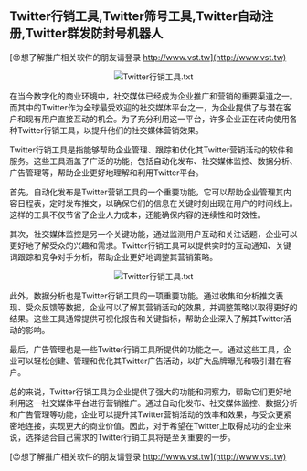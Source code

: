 ## **Twitter行销工具,Twitter筛号工具,Twitter自动注册,Twitter群发防封号机器人**

[😍想了解推广相关软件的朋友请登录 http://www.vst.tw](http://www.vst.tw)

 <center><img src="https://vst.tw/MP4/tuiguang/png/1.png" alt="Twitter行销工具.txt"></center>

在当今数字化的商业环境中，社交媒体已经成为企业推广和营销的重要渠道之一。而其中的Twitter作为全球最受欢迎的社交媒体平台之一，为企业提供了与潜在客户和现有用户直接互动的机会。为了充分利用这一平台，许多企业正在转向使用各种Twitter行销工具，以提升他们的社交媒体营销效果。

Twitter行销工具是指能够帮助企业管理、跟踪和优化其Twitter营销活动的软件和服务。这些工具涵盖了广泛的功能，包括自动化发布、社交媒体监控、数据分析、广告管理等，帮助企业更好地理解和利用Twitter平台。

首先，自动化发布是Twitter营销工具的一个重要功能，它可以帮助企业管理其内容日程表，定时发布推文，以确保它们的信息在关键时刻出现在用户的时间线上。这样的工具不仅节省了企业人力成本，还能确保内容的连续性和时效性。

其次，社交媒体监控是另一个关键功能，通过监测用户互动和关注话题，企业可以更好地了解受众的兴趣和需求。Twitter行销工具可以提供实时的互动通知、关键词跟踪和竞争对手分析，帮助企业更好地调整其营销策略。

 <center><img src="https://vst.tw/MP4/tuiguang/png/1.png" alt="Twitter行销工具.txt"></center>

此外，数据分析也是Twitter行销工具的一项重要功能。通过收集和分析推文表现、受众反馈等数据，企业可以了解其营销活动的效果，并调整策略以取得更好的结果。这些工具通常提供可视化报告和关键指标，帮助企业深入了解其Twitter活动的影响。

最后，广告管理也是一些Twitter行销工具所提供的功能之一。通过这些工具，企业可以轻松创建、管理和优化其Twitter广告活动，以扩大品牌曝光和吸引潜在客户。

总的来说，Twitter行销工具为企业提供了强大的功能和洞察力，帮助它们更好地利用这一社交媒体平台进行营销推广。通过自动化发布、社交媒体监控、数据分析和广告管理等功能，企业可以提升其Twitter营销活动的效率和效果，与受众更紧密地连接，实现更大的商业价值。因此，对于希望在Twitter上取得成功的企业来说，选择适合自己需求的Twitter行销工具将是至关重要的一步。

[😍想了解推广相关软件的朋友请登录 http://www.vst.tw](http://www.vst.tw)




